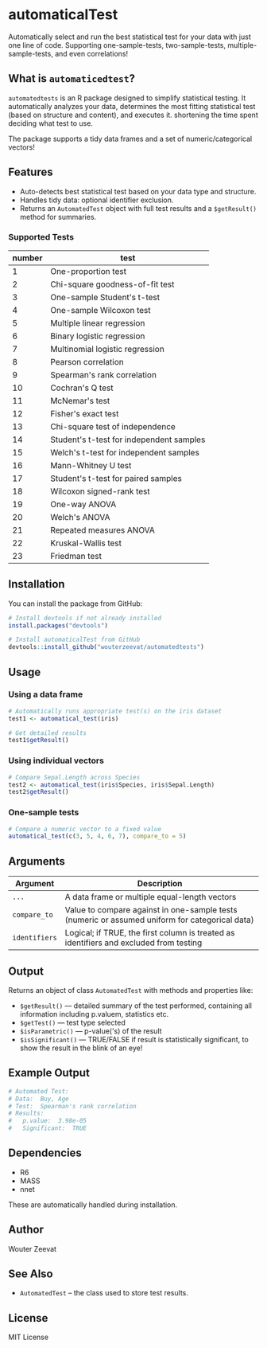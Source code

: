 # automaticalTest

Automatically select and run the best statistical test for your data with just one line of code. Supporting one-sample-tests, two-sample-tests, multiple-sample-tests, and even correlations!

## What is `automaticedtest`?

`automatedtests` is an R package designed to simplify statistical testing. It automatically analyzes your data, determines the most fitting statistical test (based on structure and content), and executes it. shortening the time spent deciding what test to use.

The package supports a tidy data frames and a set of numeric/categorical vectors!

## Features

- Auto-detects best statistical test based on your data type and structure.
- Handles tidy data: optional identifier exclusion.
- Returns an `AutomatedTest` object with full test results and a `$getResult()` method for summaries.

### Supported Tests
| number     | test |
|--------------|-------------|
| 1 | One-proportion test
| 2 | Chi-square goodness-of-fit test
| 3 | One-sample Student's t-test
| 4 | One-sample Wilcoxon test
| 5 | Multiple linear regression
| 6 | Binary logistic regression
| 7 | Multinomial logistic regression
| 8 | Pearson correlation
| 9 | Spearman's rank correlation
| 10 | Cochran's Q test
| 11 | McNemar's test
| 12 | Fisher's exact test
| 13 | Chi-square test of independence
| 14 | Student's t-test for independent samples
| 15 | Welch's t-test for independent samples
| 16 | Mann-Whitney U test
| 17 | Student's t-test for paired samples
| 18 | Wilcoxon signed-rank test
| 19 | One-way ANOVA
| 20 | Welch's ANOVA
| 21 | Repeated measures ANOVA
| 22 | Kruskal-Wallis test
| 23 | Friedman test

## Installation

You can install the package from GitHub:

```r
# Install devtools if not already installed
install.packages("devtools")

# Install automaticalTest from GitHub
devtools::install_github("wouterzeevat/automatedtests")
```

## Usage

### Using a data frame

```r
# Automatically runs appropriate test(s) on the iris dataset
test1 <- automatical_test(iris)

# Get detailed results
test1$getResult()
```

### Using individual vectors

```r
# Compare Sepal.Length across Species
test2 <- automatical_test(iris$Species, iris$Sepal.Length)
test2$getResult()
```

### One-sample tests

```r
# Compare a numeric vector to a fixed value
automatical_test(c(3, 5, 4, 6, 7), compare_to = 5)
```

## Arguments

| Argument     | Description |
|--------------|-------------|
| `...`        | A data frame or multiple equal-length vectors |
| `compare_to` | Value to compare against in one-sample tests (numeric or assumed uniform for categorical data) |
| `identifiers`| Logical; if TRUE, the first column is treated as identifiers and excluded from testing |

## Output

Returns an object of class `AutomatedTest` with methods and properties like:

- `$getResult()` — detailed summary of the test performed, containing all information including p.valuem, statistics etc.
- `$getTest()` — test type selected
- `$isParametric()` — p-value('s) of the result
- `$isSignificant()` — TRUE/FALSE if result is statistically significant, to show the result in the blink of an eye!

## Example Output

```r
# Automated Test:
# Data:  Buy, Age
# Test:  Spearman's rank correlation
# Results:
#   p.value:  3.98e-05
#   Significant:  TRUE
```

## Dependencies

- R6
- MASS
- nnet

These are automatically handled during installation.

## Author

Wouter Zeevat

## See Also

- `AutomatedTest` – the class used to store test results.

## License

MIT License
